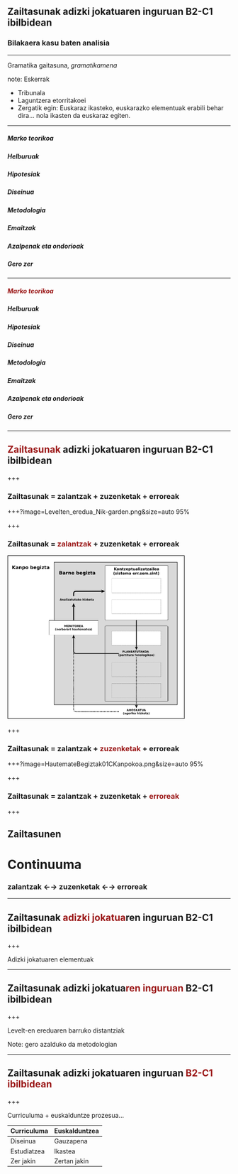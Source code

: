 ## Zailtasunak adizki jokatuaren inguruan B2-C1 ibilbidean

### Bilakaera kasu baten analisia

---

Gramatika gaitasuna, *gramatikamena*

note:
Eskerrak
* Tribunala
* Laguntzera etorritakoei
* Zergatik egin: Euskaraz ikasteko, euskarazko elementuak erabili behar dira... nola ikasten da euskaraz egiten.

---

##### Marko teorikoa
##### Helburuak
##### Hipotesiak
##### Diseinua
##### Metodologia
##### Emaitzak
##### Azalpenak eta ondorioak
##### Gero zer

---

##### <span style="color:#9B1818">Marko teorikoa</span>
##### Helburuak
##### Hipotesiak
##### Diseinua
##### Metodologia
##### Emaitzak
##### Azalpenak eta ondorioak
##### Gero zer

---

## <span style="color:#9B1818">Zailtasunak</span> adizki jokatuaren inguruan B2-C1 ibilbidean

+++

### Zailtasunak = zalantzak + zuzenketak + erroreak

+++?image=Levelten_eredua_Nik-garden.png&size=auto 95%

+++

### Zailtasunak = <span style="color:#9B1818">zalantzak</span> + zuzenketak + erroreak

<img src="HautemateBegiztak01Barnekoa.png" width="400">

+++

### Zailtasunak = zalantzak + <span style="color:#9B1818">zuzenketak</span> + erroreak

+++?image=HautemateBegiztak01CKanpokoa.png&size=auto  95%

+++

### Zailtasunak = zalantzak + zuzenketak + <span style="color:#9B1818">erroreak</span>

+++
## Zailtasunen
# Continuuma

### zalantzak ←→ zuzenketak ←→ erroreak

---

## Zailtasunak <span style="color:#9B1818">adizki jokatua</span>ren inguruan B2-C1 ibilbidean

+++

Adizki jokatuaren elementuak

---

## Zailtasunak adizki jokatua<span style="color:#9B1818">ren inguruan</span> B2-C1 ibilbidean

+++

Levelt-en ereduaren barruko distantziak

Note: gero azalduko da metodologian

---

## Zailtasunak adizki jokatuaren inguruan <span style="color:#9B1818">B2-C1 ibilbidean</span>

+++

Curriculuma + euskalduntze prozesua...

|Curriculuma|Euskalduntzea|
|-----|----|
|Diseinua|Gauzapena|
|Estudiatzea|Ikastea|
|Zer jakin|Zertan jakin|
